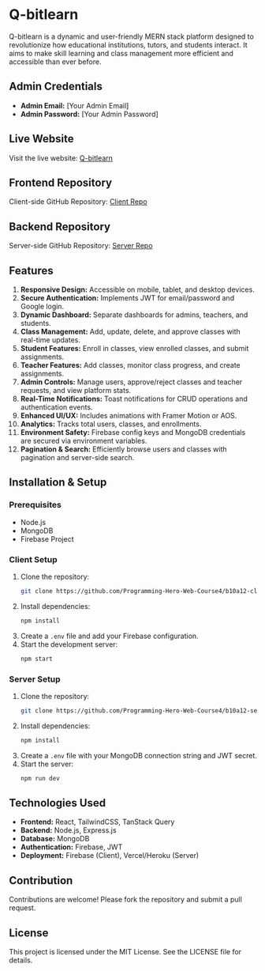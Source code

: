 # Q-bitlearn

Q-bitlearn is a dynamic and user-friendly MERN stack platform designed to revolutionize how educational institutions, tutors, and students interact. It aims to make skill learning and class management more efficient and accessible than ever before.

## Admin Credentials
- **Admin Email:** [Your Admin Email]
- **Admin Password:** [Your Admin Password]

## Live Website
Visit the live website: [Q-bitlearn](https://q-bitlearn.web.app/)

## Frontend Repository
Client-side GitHub Repository: [Client Repo](https://github.com/Programming-Hero-Web-Course4/b10a12-client-side-adnanmahmud0)

## Backend Repository
Server-side GitHub Repository: [Server Repo](https://github.com/Programming-Hero-Web-Course4/b10a12-server-side-adnanmahmud0)

## Features
1. **Responsive Design:** Accessible on mobile, tablet, and desktop devices.
2. **Secure Authentication:** Implements JWT for email/password and Google login.
3. **Dynamic Dashboard:** Separate dashboards for admins, teachers, and students.
4. **Class Management:** Add, update, delete, and approve classes with real-time updates.
5. **Student Features:** Enroll in classes, view enrolled classes, and submit assignments.
6. **Teacher Features:** Add classes, monitor class progress, and create assignments.
7. **Admin Controls:** Manage users, approve/reject classes and teacher requests, and view platform stats.
8. **Real-Time Notifications:** Toast notifications for CRUD operations and authentication events.
9. **Enhanced UI/UX:** Includes animations with Framer Motion or AOS.
10. **Analytics:** Tracks total users, classes, and enrollments.
11. **Environment Safety:** Firebase config keys and MongoDB credentials are secured via environment variables.
12. **Pagination & Search:** Efficiently browse users and classes with pagination and server-side search.

## Installation & Setup
### Prerequisites
- Node.js
- MongoDB
- Firebase Project

### Client Setup
1. Clone the repository:
   ```bash
   git clone https://github.com/Programming-Hero-Web-Course4/b10a12-client-side-adnanmahmud0.git
   ```
2. Install dependencies:
   ```bash
   npm install
   ```
3. Create a `.env` file and add your Firebase configuration.
4. Start the development server:
   ```bash
   npm start
   ```

### Server Setup
1. Clone the repository:
   ```bash
   git clone https://github.com/Programming-Hero-Web-Course4/b10a12-server-side-adnanmahmud0.git
   ```
2. Install dependencies:
   ```bash
   npm install
   ```
3. Create a `.env` file with your MongoDB connection string and JWT secret.
4. Start the server:
   ```bash
   npm run dev
   ```

## Technologies Used
- **Frontend:** React, TailwindCSS, TanStack Query
- **Backend:** Node.js, Express.js
- **Database:** MongoDB
- **Authentication:** Firebase, JWT
- **Deployment:** Firebase (Client), Vercel/Heroku (Server)

## Contribution
Contributions are welcome! Please fork the repository and submit a pull request.

## License
This project is licensed under the MIT License. See the LICENSE file for details.

